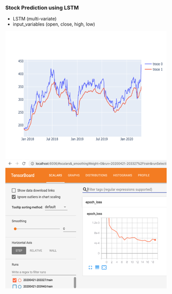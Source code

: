
### Stock Prediction using LSTM

* LSTM (multi-variate)
* input_variables (open, close, high, low)

<img src="./plots/nflx-prediction.png" width="800" height="400">

<img src="./plots/tensorboard.png" width="600" height="400">